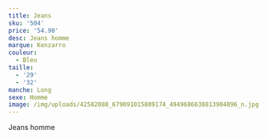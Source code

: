 ```yaml
---
title: Jeans
sku: '504'
price: '54.90'
desc: Jeans homme
marque: Kenzarro
couleur:
  - Bleu
taille:
  - '29'
  - '32'
manche: Long
sexe: Homme
image: /img/uploads/42582088_679091015809174_4949686638813904896_n.jpg
---
```

Jeans homme
